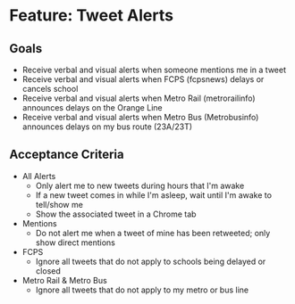 # Feature: Tweet Alerts

## Goals

  * Receive verbal and visual alerts when someone mentions me in a tweet
  * Receive verbal and visual alerts when FCPS (fcpsnews) delays or cancels school
  * Receive verbal and visual alerts when Metro Rail (metrorailinfo) announces delays on the Orange Line
  * Receive verbal and visual alerts when Metro Bus (Metrobusinfo) announces delays on my bus route (23A/23T)

## Acceptance Criteria

  * All Alerts
    * Only alert me to new tweets during hours that I'm awake
    * If a new tweet comes in while I'm asleep, wait until I'm awake to tell/show me
    * Show the associated tweet in a Chrome tab
  * Mentions
    * Do not alert me when a tweet of mine has been retweeted; only show direct mentions
  * FCPS
    * Ignore all tweets that do not apply to schools being delayed or closed
  * Metro Rail & Metro Bus
    * Ignore all tweets that do not apply to my metro or bus line